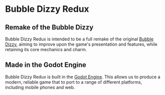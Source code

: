 # Bubble Dizzy Redux

## Remake of the Bubble Dizzy

Bubble Dizzy Redux is intended to be a full remake of the original [Bubble Dizzy](https://yolkfolk.com/games/bubble-dizzy/), aiming to improve upon the game's presentation and features, while retaining its core mechanics and charm.

## Made in the Godot Engine

Bubble Dizzy Redux is built in the [Godot Engine](https://godotengine.org/). This allows us to produce a modern, reliable game that to port to a range of different platforms, including mobile phones and web.

